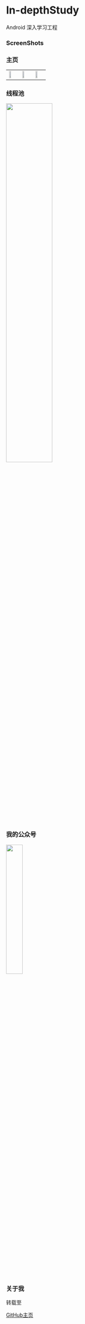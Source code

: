 # In-depthStudy
Android 深入学习工程

### ScreenShots

### 主页

<table>
    <tr>
        <td><img src="/screenshots/icon_study_left.png" style="width: 50%;"></td>
        <td><img src="/screenshots/icon_study_main.png" style="width: 50%;"></td>
        <td><img src="/screenshots/icon_study_right.png" style="width: 50%;"></td>
    </tr>
</table>

### 线程池

<img src="/screenshots/线程池.gif" style="width: 50%;">

### 我的公众号

<img src="/screenshots/微信公众号15.jpg" style="width: 30%;">

### 关于我

转载至

[GitHub主页](https://github.com/sfsheng0322)
